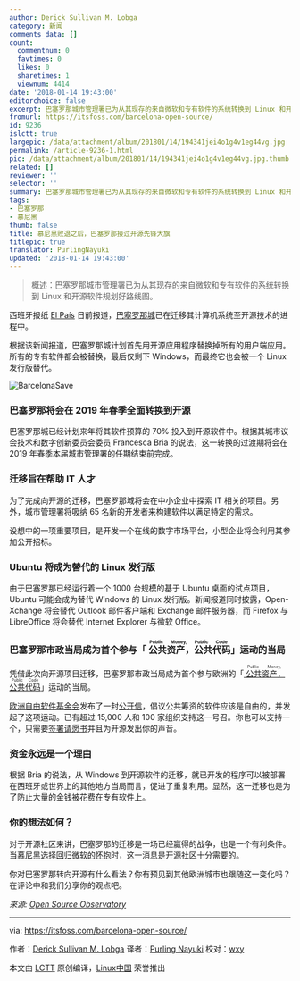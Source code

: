 ```yaml
---
author: Derick Sullivan M. Lobga
category: 新闻
comments_data: []
count:
  commentnum: 0
  favtimes: 0
  likes: 0
  sharetimes: 1
  viewnum: 4414
date: '2018-01-14 19:43:00'
editorchoice: false
excerpt: 巴塞罗那城市管理署已为从其现存的来自微软和专有软件的系统转换到 Linux 和开源软件规划好路线图。
fromurl: https://itsfoss.com/barcelona-open-source/
id: 9236
islctt: true
largepic: /data/attachment/album/201801/14/194341jei4o1g4v1eg44vg.jpg
permalink: /article-9236-1.html
pic: /data/attachment/album/201801/14/194341jei4o1g4v1eg44vg.jpg.thumb.jpg
related: []
reviewer: ''
selector: ''
summary: 巴塞罗那城市管理署已为从其现存的来自微软和专有软件的系统转换到 Linux 和开源软件规划好路线图。
tags:
- 巴塞罗那
- 慕尼黑
thumb: false
title: 慕尼黑败退之后，巴塞罗那接过开源先锋大旗
titlepic: true
translator: PurlingNayuki
updated: '2018-01-14 19:43:00'
---
```



> 
> 概述：巴塞罗那城市管理署已为从其现存的来自微软和专有软件的系统转换到 Linux 和开源软件规划好路线图。
> 
> 
> 


西班牙报纸 [El País](https://elpais.com/ccaa/2017/12/01/catalunya/1512145439_132556.html) 日前报道，[巴塞罗那城](https://en.wikipedia.org/wiki/Barcelona)已在迁移其计算机系统至开源技术的进程中。


根据该新闻报道，巴塞罗那城计划首先用开源应用程序替换掉所有的用户端应用。所有的专有软件都会被替换，最后仅剩下 Windows，而最终它也会被一个 Linux 发行版替代。


![BarcelonaSave](/data/attachment/album/201801/14/194341jei4o1g4v1eg44vg.jpg)


### 巴塞罗那将会在 2019 年春季全面转换到开源


巴塞罗那城已经计划来年将其软件预算的 70% 投入到开源软件中。根据其城市议会技术和数字创新委员会委员 Francesca Bria 的说法，这一转换的过渡期将会在 2019 年春季本届城市管理署的任期结束前完成。


### 迁移旨在帮助 IT 人才


为了完成向开源的迁移，巴塞罗那城将会在中小企业中探索 IT 相关的项目。另外，城市管理署将吸纳 65 名新的开发者来构建软件以满足特定的需求。


设想中的一项重要项目，是开发一个在线的数字市场平台，小型企业将会利用其参加公开招标。


### Ubuntu 将成为替代的 Linux 发行版


由于巴塞罗那已经运行着一个 1000 台规模的基于 Ubuntu 桌面的试点项目，Ubuntu 可能会成为替代 Windows 的 Linux 发行版。新闻报道同时披露，Open-Xchange 将会替代 Outlook 邮件客户端和 Exchange 邮件服务器，而 Firefox 与 LibreOffice 将会替代 Internet Explorer 与微软 Office。


### 巴塞罗那市政当局成为首个参与「<ruby> 公共资产，公共代码 <rt>  Public Money, Public Code </rt></ruby>」运动的当局


凭借此次向开源项目迁移，巴塞罗那市政当局成为首个参与欧洲的「[<ruby> 公共资产，公共代码 <rt>  Public Money, Public Code </rt></ruby>](3)」运动的当局。


[欧洲自由软件基金会](4)发布了一封[公开信](5)，倡议公共筹资的软件应该是自由的，并发起了这项运动。已有超过 15,000 人和 100 家组织支持这一号召。你也可以支持一个，只需要[签署请愿书](6)并且为开源发出你的声音。


### 资金永远是一个理由


根据 Bria 的说法，从 Windows 到开源软件的迁移，就已开发的程序可以被部署在西班牙或世界上的其他地方当局而言，促进了重复利用。显然，这一迁移也是为了防止大量的金钱被花费在专有软件上。


### 你的想法如何？


对于开源社区来讲，巴塞罗那的迁移是一场已经赢得的战争，也是一个有利条件。当[慕尼黑选择回归微软的怀抱](7)时，这一消息是开源社区十分需要的。


你对巴塞罗那转向开源有什么看法？你有预见到其他欧洲城市也跟随这一变化吗？在评论中和我们分享你的观点吧。


*來源: [Open Source Observatory](https://joinup.ec.europa.eu/news/public-money-public-code)*




---


via: <https://itsfoss.com/barcelona-open-source/>


作者：[Derick Sullivan M. Lobga](https://itsfoss.com/author/derick/) 译者：[Purling Nayuki](https://github.com/PurlingNayuki) 校对：[wxy](https://github.com/wxy)


本文由 [LCTT](https://github.com/LCTT/TranslateProject) 原创编译，[Linux中国](https://linux.cn/) 荣誉推出